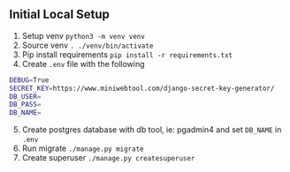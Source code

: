 ## Initial Local Setup

1. Setup venv `python3 -m venv venv`
2. Source venv `. ./venv/bin/activate`
3. Pip install requirements `pip install -r requirements.txt`
4. Create `.env` file with the following

```bash
DEBUG=True
SECRET_KEY=https://www.miniwebtool.com/django-secret-key-generator/
DB_USER=
DB_PASS=
DB_NAME=
```

5. Create postgres database with db tool, ie: pgadmin4 and set `DB_NAME` in `.env`
6. Run migrate `./manage.py migrate`
7. Create superuser `./manage.py createsuperuser`
